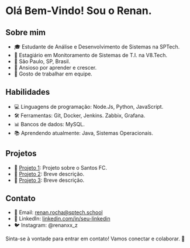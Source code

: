 # Olá Bem-Vindo! Sou o Renan.

## Sobre mim

- 🎓 Estudante de Análise e Desenvolvimento de Sistemas na SPTech.
- 💼 Estagiário em Monitoramento de Sistemas de T.I. na V8.Tech.
- 📍 São Paulo, SP, Brasil.
- 🌱 Ansioso por aprender e crescer.
- 👥 Gosto de trabalhar em equipe.

## Habilidades

- 💻 Linguagens de programação: Node.Js, Python, JavaScript.
- 🛠️ Ferramentas: Git, Docker, Jenkins. Zabbix, Grafana.
- 📊 Bancos de dados: MySQL.
- 📚 Aprendendo atualmente: Java, Sistemas Operacionais.

## Projetos

- 🚀 [Projeto 1](https://github.com/renanroccha/Renan_projetoIndividual.git): Projeto sobre o Santos FC.
- 🌟 [Projeto 2](link-para-projeto-2): Breve descrição.
- 🎯 [Projeto 3](link-para-projeto-3): Breve descrição.

## Contato

- 📧 Email: renan.rocha@sptech.school
- 🔗 LinkedIn: [linkedin.com/in/seu-linkedin](https://linkedin.com/in/renan-alves-rocha)
- 🐦 Instagram: @renanxx_z

Sinta-se à vontade para entrar em contato! Vamos conectar e colaborar. 🚀

<!---
renanroccha/renanroccha is a ✨ special ✨ repository because its `README.md` (this file) appears on your GitHub profile.
You can click the Preview link to take a look at your changes.
--->
